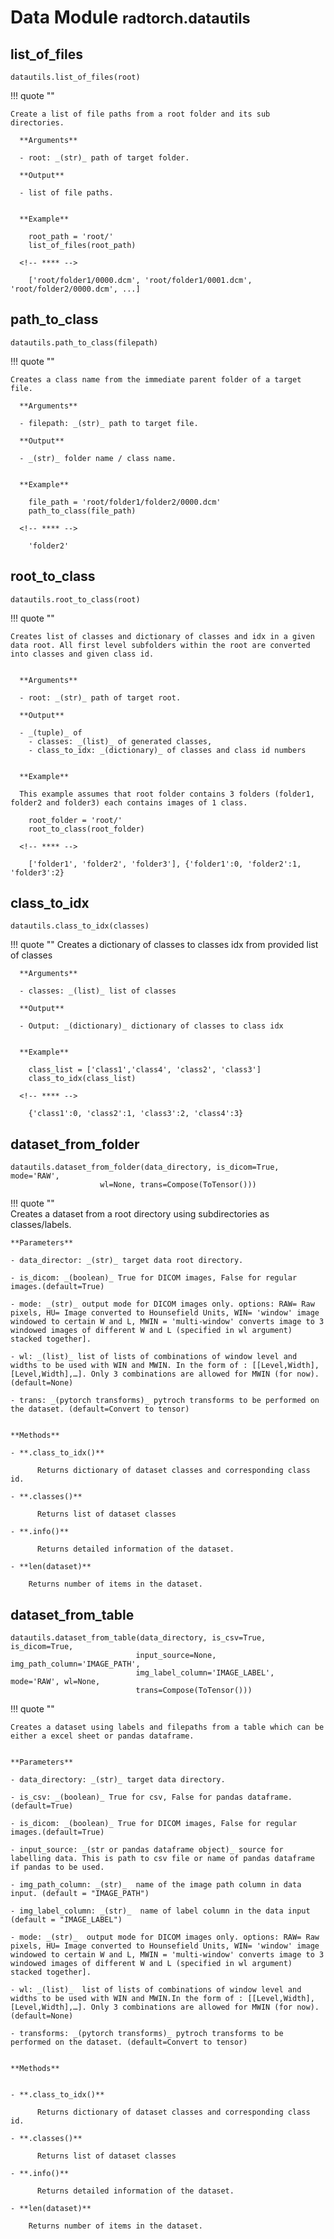 # Data Module <small> radtorch.datautils </small>


## list_of_files


    datautils.list_of_files(root)


!!! quote ""

    Create a list of file paths from a root folder and its sub directories.

      **Arguments**

      - root: _(str)_ path of target folder.

      **Output**

      - list of file paths.


      **Example**

        root_path = 'root/'
        list_of_files(root_path)

      <!-- **** -->

        ['root/folder1/0000.dcm', 'root/folder1/0001.dcm', 'root/folder2/0000.dcm', ...]


## path_to_class

    datautils.path_to_class(filepath)

!!! quote ""

    Creates a class name from the immediate parent folder of a target file.

      **Arguments**

      - filepath: _(str)_ path to target file.

      **Output**

      - _(str)_ folder name / class name.


      **Example**

        file_path = 'root/folder1/folder2/0000.dcm'
        path_to_class(file_path)

      <!-- **** -->

        'folder2'    



## root_to_class

    datautils.root_to_class(root)

!!! quote ""

    Creates list of classes and dictionary of classes and idx in a given data root. All first level subfolders within the root are converted into classes and given class id.


      **Arguments**

      - root: _(str)_ path of target root.

      **Output**

      - _(tuple)_ of
        - classes: _(list)_ of generated classes,
        - class_to_idx: _(dictionary)_ of classes and class id numbers


      **Example**

      This example assumes that root folder contains 3 folders (folder1, folder2 and folder3) each contains images of 1 class.

        root_folder = 'root/'
        root_to_class(root_folder)

      <!-- **** -->

        ['folder1', 'folder2', 'folder3'], {'folder1':0, 'folder2':1, 'folder3':2}


## class_to_idx
    datautils.class_to_idx(classes)

!!! quote ""
      Creates a dictionary of classes to classes idx from provided list of classes

      **Arguments**

      - classes: _(list)_ list of classes

      **Output**

      - Output: _(dictionary)_ dictionary of classes to class idx


      **Example**

        class_list = ['class1','class4', 'class2', 'class3']
        class_to_idx(class_list)

      <!-- **** -->

        {'class1':0, 'class2':1, 'class3':2, 'class4':3}

## dataset_from_folder

    datautils.dataset_from_folder(data_directory, is_dicom=True, mode='RAW',
                        wl=None, trans=Compose(ToTensor()))

!!! quote ""    
    Creates a dataset from a root directory using subdirectories as classes/labels.

    **Parameters**

    - data_director: _(str)_ target data root directory.

    - is_dicom: _(boolean)_ True for DICOM images, False for regular images.(default=True)

    - mode: _(str)_ output mode for DICOM images only. options: RAW= Raw pixels, HU= Image converted to Hounsefield Units, WIN= 'window' image windowed to certain W and L, MWIN = 'multi-window' converts image to 3 windowed images of different W and L (specified in wl argument) stacked together].

    - wl: _(list)_ list of lists of combinations of window level and widths to be used with WIN and MWIN. In the form of : [[Level,Width], [Level,Width],…]. Only 3 combinations are allowed for MWIN (for now). (default=None)

    - trans: _(pytorch transforms)_ pytroch transforms to be performed on the dataset. (default=Convert to tensor)


    **Methods**

    - **.class_to_idx()**

          Returns dictionary of dataset classes and corresponding class id.

    - **.classes()**

          Returns list of dataset classes

    - **.info()**

          Returns detailed information of the dataset.

    - **len(dataset)**

        Returns number of items in the dataset.




## dataset_from_table

    datautils.dataset_from_table(data_directory, is_csv=True, is_dicom=True,
                                input_source=None, img_path_column='IMAGE_PATH',
                                img_label_column='IMAGE_LABEL', mode='RAW', wl=None,
                                trans=Compose(ToTensor()))          

!!! quote ""

    Creates a dataset using labels and filepaths from a table which can be either a excel sheet or pandas dataframe.


    **Parameters**

    - data_directory: _(str)_ target data directory.

    - is_csv: _(boolean)_ True for csv, False for pandas dataframe. (default=True)

    - is_dicom: _(boolean)_ True for DICOM images, False for regular images.(default=True)

    - input_source: _(str or pandas dataframe object)_ source for labelling data. This is path to csv file or name of pandas dataframe if pandas to be used.

    - img_path_column: _(str)_  name of the image path column in data input. (default = "IMAGE_PATH")

    - img_label_column: _(str)_  name of label column in the data input (default = "IMAGE_LABEL")

    - mode: _(str)_  output mode for DICOM images only. options: RAW= Raw pixels, HU= Image converted to Hounsefield Units, WIN= 'window' image windowed to certain W and L, MWIN = 'multi-window' converts image to 3 windowed images of different W and L (specified in wl argument) stacked together].

    - wl: _(list)_  list of lists of combinations of window level and widths to be used with WIN and MWIN.In the form of : [[Level,Width], [Level,Width],…]. Only 3 combinations are allowed for MWIN (for now).  (default=None)

    - transforms: _(pytorch transforms)_ pytroch transforms to be performed on the dataset. (default=Convert to tensor)


    **Methods**


    - **.class_to_idx()**

          Returns dictionary of dataset classes and corresponding class id.

    - **.classes()**

          Returns list of dataset classes

    - **.info()**

          Returns detailed information of the dataset.

    - **len(dataset)**

        Returns number of items in the dataset.
